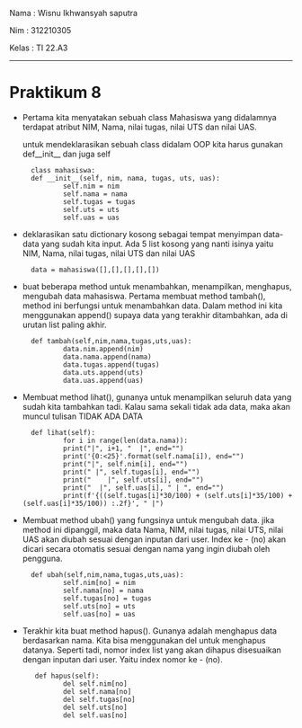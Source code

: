 Nama  : Wisnu Ikhwansyah saputra

Nim   : 312210305

Kelas : TI 22.A3

---

# Praktikum 8

- Pertama kita menyatakan sebuah class Mahasiswa yang didalamnya terdapat atribut NIM, Nama, nilai tugas, nilai UTS dan nilai UAS.

  untuk mendeklarasikan sebuah class didalam OOP kita harus gunakan def__init__ dan juga self
  
        class mahasiswa:
        def __init__(self, nim, nama, tugas, uts, uas):
                self.nim = nim
                self.nama = nama
                self.tugas = tugas
                self.uts = uts
                self.uas = uas
         
- deklarasikan satu dictionary kosong sebagai tempat menyimpan data-data yang sudah kita input. Ada 5 list kosong yang nanti isinya yaitu NIM, Nama, nilai tugas, nilai UTS dan nilai UAS

        data = mahasiswa([],[],[],[],[])
        
- buat beberapa method untuk menambahkan, menampilkan, menghapus, mengubah data mahasiswa. Pertama membuat method tambah(), method ini berfungsi untuk menambahkan data. Dalam method ini kita menggunakan append() supaya data yang terakhir ditambahkan, ada di urutan list paling akhir.

        def tambah(self,nim,nama,tugas,uts,uas):
                data.nim.append(nim)
                data.nama.append(nama)
                data.tugas.append(tugas)
                data.uts.append(uts)
                data.uas.append(uas)
                
- Membuat method lihat(), gunanya untuk menampilkan seluruh data yang sudah kita tambahkan tadi. Kalau sama sekali tidak ada data, maka akan muncul tulisan TIDAK ADA DATA

        def lihat(self):
                for i in range(len(data.nama)):
                print("|", i+1, "  |", end="")
                print('{0:<25}'.format(self.nama[i]), end="")
                print("|", self.nim[i], end="")
                print(" |", self.tugas[i], end="")
                print("    |", self.uts[i], end="")
                print("  |", self.uas[i], " | ", end="")
                print(f'{((self.tugas[i]*30/100) + (self.uts[i]*35/100) + (self.uas[i]*35/100)) :.2f}', " |")
                
- Membuat method ubah() yang fungsinya untuk mengubah data. jika method ini dipanggil, maka data Nama, NIM, nilai tugas, nilai UTS, nilai UAS akan diubah sesuai dengan inputan dari user. Index ke - (no) akan dicari secara otomatis sesuai dengan nama yang ingin diubah oleh pengguna.

        def ubah(self,nim,nama,tugas,uts,uas):
                self.nim[no] = nim
                self.nama[no] = nama
                self.tugas[no] = tugas
                self.uts[no] = uts
                self.uas[no] = uas
                
- Terakhir kita buat method hapus(). Gunanya adalah menghapus data berdasarkan nama. Kita bisa menggunakan del untuk menghapus datanya. Seperti tadi, nomor index list yang akan dihapus disesuaikan dengan inputan dari user. Yaitu index nomor ke - (no).

         def hapus(self):
                del self.nim[no]
                del self.nama[no]
                del self.tugas[no]
                del self.uts[no]
                del self.uas[no]
                








